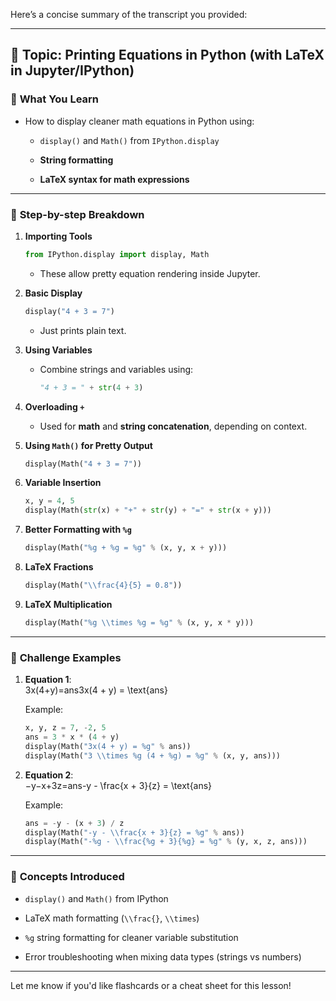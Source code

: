 Here’s a concise summary of the transcript you provided:

---

## 🧠 **Topic: Printing Equations in Python (with LaTeX in Jupyter/IPython)**

### 🧩 **What You Learn**

- How to display cleaner math equations in Python using:
    
    - `display()` and `Math()` from `IPython.display`
        
    - **String formatting**
        
    - **LaTeX syntax for math expressions**
        

---

### 🔧 **Step-by-step Breakdown**

1. **Importing Tools**
    
    ```python
    from IPython.display import display, Math
    ```
    
    - These allow pretty equation rendering inside Jupyter.
        
2. **Basic Display**
    
    ```python
    display("4 + 3 = 7")
    ```
    
    - Just prints plain text.
        
3. **Using Variables**
    
    - Combine strings and variables using:
        
        ```python
        "4 + 3 = " + str(4 + 3)
        ```
        
4. **Overloading `+`**
    
    - Used for **math** and **string concatenation**, depending on context.
        
5. **Using `Math()` for Pretty Output**
    
    ```python
    display(Math("4 + 3 = 7"))
    ```
    
6. **Variable Insertion**
    
    ```python
    x, y = 4, 5
    display(Math(str(x) + "+" + str(y) + "=" + str(x + y)))
    ```
    
7. **Better Formatting with `%g`**
    
    ```python
    display(Math("%g + %g = %g" % (x, y, x + y)))
    ```
    
8. **LaTeX Fractions**
    
    ```python
    display(Math("\\frac{4}{5} = 0.8"))
    ```
    
9. **LaTeX Multiplication**
    
    ```python
    display(Math("%g \\times %g = %g" % (x, y, x * y)))
    ```
    

---

### 🧪 **Challenge Examples**

1. **Equation 1**:  
    3x(4+y)=ans3x(4 + y) = \text{ans}
    
    Example:
    
    ```python
    x, y, z = 7, -2, 5
    ans = 3 * x * (4 + y)
    display(Math("3x(4 + y) = %g" % ans))
    display(Math("3 \\times %g (4 + %g) = %g" % (x, y, ans)))
    ```
    
2. **Equation 2**:  
    −y−x+3z=ans-y - \frac{x + 3}{z} = \text{ans}
    
    Example:
    
    ```python
    ans = -y - (x + 3) / z
    display(Math("-y - \\frac{x + 3}{z} = %g" % ans))
    display(Math("-%g - \\frac{%g + 3}{%g} = %g" % (y, x, z, ans)))
    ```
    

---

### 📝 **Concepts Introduced**

- `display()` and `Math()` from IPython
    
- LaTeX math formatting (`\\frac{}`, `\\times`)
    
- `%g` string formatting for cleaner variable substitution
    
- Error troubleshooting when mixing data types (strings vs numbers)
    

---

Let me know if you'd like flashcards or a cheat sheet for this lesson!